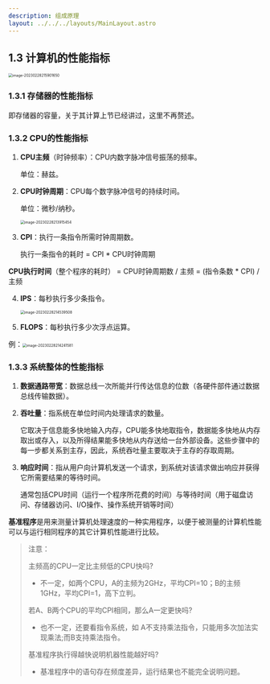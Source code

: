 ```yaml
---
description: 组成原理
layout: ../../../layouts/MainLayout.astro
---
```


## 1.3 计算机的性能指标

<img src="https://images.drshw.tech/images/notes/image-20230228215901650.png" alt="image-20230228215901650" style="zoom:50%;" />

### 1.3.1 存储器的性能指标

即存储器的容量，关于其计算上节已经讲过，这里不再赘述。

### 1.3.2 CPU的性能指标

1. **CPU主频**（时钟频率）：CPU内数字脉冲信号振荡的频率。

   单位：赫兹。

2. **CPU时钟周期**：CPU每个数字脉冲信号的持续时间。

   单位：微秒/纳秒。

   <img src="https://images.drshw.tech/images/notes/image-20230228213915454.png" alt="image-20230228213915454" style="zoom:50%;" /> 

3. **CPI**：执行一条指令所需时钟周期数。

   执行一条指令的耗时 = CPI * CPU时钟周期

**CPU执行时间**（整个程序的耗时） = CPU时钟周期数 / 主频 = (指令条数 * CPI) / 主频

4. **IPS**：每秒执行多少条指令。

   <img src="https://images.drshw.tech/images/notes/image-20230228214539508.png" alt="image-20230228214539508" style="zoom:50%;" /> 

5. **FLOPS**：每秒执行多少次浮点运算。

例：<img src="https://images.drshw.tech/images/notes/image-20230228214241581.png" alt="image-20230228214241581" style="zoom:50%;" />

### 1.3.3 系统整体的性能指标

1. **数据通路带宽**：数据总线一次所能并行传达信息的位数（各硬件部件通过数据总线传输数据）。

2. **吞吐量**：指系统在单位时间内处理请求的数量。

   它取决于信息能多快地输入内存，CPU能多快地取指令，数据能多快地从内存取出或存入，以及所得结果能多快地从内存送给一台外部设备。这些步骤中的每一步都关系到主存，因此，系统吞吐量主要取决于主存的存取周期。

3. **响应时间**：指从用户向计算机发送一个请求，到系统对该请求做出响应并获得它所需要结果的等待时间。

   通常包括CPU时间（运行一个程序所花费的时间）与等待时间（用于磁盘访问、存储器访问、I/O操作、操作系统开销等时间）

**基准程序**是用来测量计算机处理速度的一种实用程序，以便于被测量的计算机性能可以与运行相同程序的其它计算机性能进行比较。

> 注意：
>
> 主频高的CPU一定比主频低的CPU快吗?
>
> + 不一定，如两个CPU，A的主频为2GHz，平均CPI=10；B的主频1GHz，平均CPI=1，高下立判。
>
> 若A、B两个CPU的平均CPI相同，那么A一定更快吗?
>
> + 也不一定，还要看指令系统，如 A不支持乘法指令，只能用多次加法实现乘法;而B支持乘法指令。
>
> 基准程序执行得越快说明机器性能越好吗?
>
> + 基准程序中的语句存在频度差异，运行结果也不能完全说明问题。
